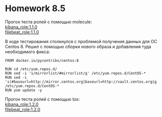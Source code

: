 # Homework 8.5

Прогон теста ролей с помощью molecule:  
[kibana_role:1.1.0](https://github.com/Evgeniy-Nikolskiy/kibana_role/releases/tag/1.1.0)  
[filebeat_role:1.1.0](https://github.com/Evgeniy-Nikolskiy/filebeat_role/releases/tag/1.1.0)

В ходе тестирования столкнулся с проблемой получения данных для ОС Centos 8. Решил с помощью сборки нового образа и 
добавления туда необходимого фикса:

````
FROM docker.io/pycontribs/centos:8

RUN cd /etc/yum.repos.d/
RUN sed -i 's/mirrorlist/#mirrorlist/g' /etc/yum.repos.d/CentOS-*
RUN sed -i 's|#baseurl=http://mirror.centos.org|baseurl=http://vault.centos.org|g' /etc/yum.repos.d/CentOS-*
RUN yum update -y
````
Прогон теста ролей с помощью tox:  
[kibana_role:1.2.0](https://github.com/Evgeniy-Nikolskiy/kibana_role/releases/tag/1.2.0)  
[filebeat_role:1.2.0](https://github.com/Evgeniy-Nikolskiy/filebeat_role/releases/tag/1.2.0)  

